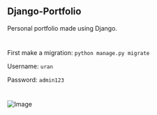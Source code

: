 ## Django-Portfolio
Personal portfolio made using Django.
#
First make a migration: `python manage.py migrate`

Username: `uran`

Password: `admin123`
#

![Image](https://i.imgur.com/6bP9UzB.png)
